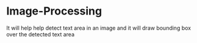 # Image-Processing

It will help help detect text area in an image and it will draw bounding box over the detected text area
